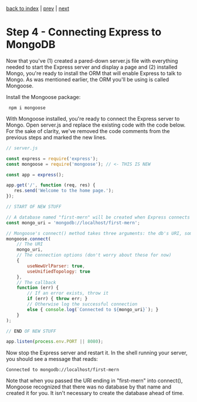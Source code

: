 <!-- @format -->

[back to index](/README.md) | [prev](/docs/3.md) | [next](/docs/5.md)

# Step 4 - Connecting Express to MongoDB

Now that you've (1) created a pared-down server.js file with everything needed to start the Express server and display a page and (2) installed Mongo, you're ready to install the ORM that will enable Express to talk to Mongo. As was mentioned earlier, the ORM you'll be using is called Mongoose. 

Install the Mongoose package:

```
 npm i mongoose
```

With Mongoose installed, you're ready to connect the Express server to Mongo. Open server.js and replace the existing code with the code below. For the sake of clarity, we've removed the code comments from the previous steps and marked the new lines.

```js
// server.js

const express = require('express');
const mongoose = require('mongoose'); // <- THIS IS NEW

const app = express();

app.get('/', function (req, res) {
   res.send('Welcome to the home page.');
});

// START OF NEW STUFF

// A database named "first-mern" will be created when Express connects to it, if it doesn't already exist.
const mongo_uri = 'mongodb://localhost/first-mern';

// Mongoose's connect() method takes three arguments: the db's URI, some connection options, and a callback.
mongoose.connect(
    // The URI
    mongo_uri, 
    // The connection options (don't worry about these for now)
    {
        useNewUrlParser: true, 
        useUnifiedTopology: true
    }, 
    // The callback
    function (err) {
        // If an error exists, throw it
        if (err) { throw err; }
        // Otherwise log the successful connection
        else { console.log(`Connected to ${mongo_uri}`); }
    }
);

// END OF NEW STUFF

app.listen(process.env.PORT || 8080);
```

Now stop the Express server and restart it. In the shell running your server, you should see a message that reads:

```
Connected to mongodb://localhost/first-mern
```

Note that when you passed the URI ending in "first-mern" into connect(), Mongoose recognized that there was no database by that name and created it for you. It isn't necessary to create the database ahead of time.
